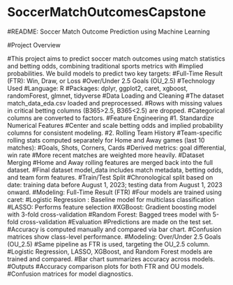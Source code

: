 # SoccerMatchOutcomesCapstone

#README: Soccer Match Outcome Prediction using Machine Learning

#Project Overview

#This project aims to predict soccer match outcomes using match statistics and betting odds, combining traditional sports metrics with #implied probabilities. We build models to predict two key targets:
#Full-Time Result (FTR): Win, Draw, or Loss
#Over/Under 2.5 Goals (OU_2.5)
#Technology Used
#Language: R
#Packages: dplyr, ggplot2, caret, xgboost, randomForest, glmnet, tidyverse
#Data Loading and Cleaning
#The dataset match_data_eda.csv loaded and preprocessed.
#Rows with missing values in critical betting columns (B365>2.5, B365<2.5) are dropped.
#Categorical columns are converted to factors.
#Feature Engineering
#1. Standardize Numerical Features
#Center and scale betting odds and implied probability columns for consistent modeling.
#2. Rolling Team History
#Team-specific rolling stats computed separately for Home and Away games (last 10 matches):
#Goals, Shots, Corners, Cards
#Derived metrics: goal differential, win rate
#More recent matches are weighted more heavily.
#Dataset Merging
#Home and Away rolling features are merged back into the full dataset.
#Final dataset model_data includes match metadata, betting odds, and team form features.
#Train/Test Split
#Chronological split based on date: training data before August 1, 2023; testing data from August 1, 2023 onward.
#Modeling: Full-Time Result (FTR)
#Four models are trained using caret:
#Logistic Regression : Baseline model for multiclass classification
#LASSO: Performs feature selection
#XGBoost: Gradient boosting model with 3-fold cross-validation
#Random Forest: Bagged trees model with 5-fold cross-validation
#Evaluation
#Predictions are made on the test set.
#Accuracy is computed manually and compared via bar chart.
#Confusion matrices show class-level performance.
#Modeling: Over/Under 2.5 Goals (OU_2.5)
#Same pipeline as FTR is used, targeting the OU_2.5 column.
#Logistic Regression, LASSO, XGBoost, and Random Forest models are trained and compared.
#Bar chart summarizes accuracy across models.
#Outputs
#Accuracy comparison plots for both FTR and OU models.
#Confusion matrices for model diagnostics.


